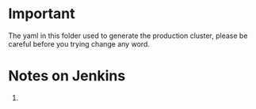 # Important

The yaml in this folder used to generate the production cluster, please be careful before you trying change any word.


# Notes on Jenkins
1. 